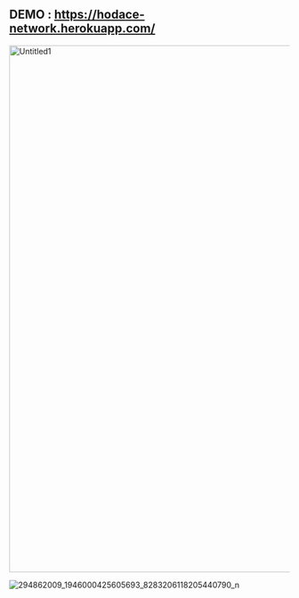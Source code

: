 ## DEMO : https://hodace-network.herokuapp.com/

<img width="946" alt="Untitled1" src="https://user-images.githubusercontent.com/68917523/181866332-0578483f-38c3-4dbc-859f-7f712fda87af.png">

![294862009_1946000425605693_8283206118205440790_n](https://user-images.githubusercontent.com/68917523/181865479-89a83a67-d4c6-4939-8b27-5727d71fd13d.png)

